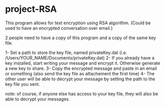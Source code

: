 # project-RSA
This program allows for text encryption using RSA algorithm.
(Could be used to have an encrypted conversation over email.)

2 people need to have a copy of this program and a copy of the same key file.

1- Set a path to store the key file, named privateKey.dat (i.e. /Users/YOUR_NAME/Documents/privateKey.dat)
2- If you already have a key installed, start writing your message and encrypt it. Otherwise generate a new key to share.
3- Copy the encrypted message and paste in an email or something (also send the key file as attachement the first time)
4- The other user will be able to decrypt your message by setting the path to the key file you sent.

note: of course, if anyone else has access to your key file, they will also be able to decrypt your messages.

